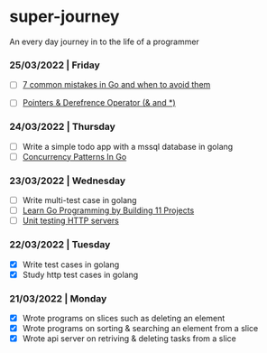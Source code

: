 # super-journey
An every day journey in to the life of a programmer

### 25/03/2022 | Friday
- [ ] [7 common mistakes in Go and when to avoid them](https://www.youtube.com/watch?v=29LLRKIL_TI&list=PLwQVGrUPq1c-UvuzhnwutzZ5I4Ze2rUVG&index=1)
- [ ] [Pointers & Derefrence Operator (& and *)](https://www.youtube.com/watch?v=a4HcEsJ1hIE&list=PLwQVGrUPq1c-UvuzhnwutzZ5I4Ze2rUVG&index=8)


### 24/03/2022 | Thursday
- [ ] Write a simple todo app with a mssql database in golang
- [ ] [Concurrency Patterns In Go](https://www.youtube.com/watch?v=YEKjSzIwAdA&list=PLwQVGrUPq1c-UvuzhnwutzZ5I4Ze2rUVG&index=2)

### 23/03/2022 | Wednesday
- [ ] Write multi-test case in golang
- [ ] [Learn Go Programming by Building 11 Projects](https://www.youtube.com/watch?v=jFfo23yIWac&list=PLwQVGrUPq1c-UvuzhnwutzZ5I4Ze2rUVG&index=1)
- [ ] [Unit testing HTTP servers](https://www.youtube.com/watch?v=hVFEV-ieeew&list=PLwQVGrUPq1c-UvuzhnwutzZ5I4Ze2rUVG&index=5)

### 22/03/2022 | Tuesday
- [x] Write test cases in golang
- [x] Study http test cases in golang

### 21/03/2022 | Monday
- [x] Wrote programs on slices such as deleting an element
- [x] Wrote programs on sorting & searching an element from a slice
- [x] Wrote api server on retriving & deleting tasks from a slice
